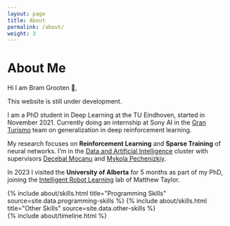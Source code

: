```yaml
---
layout: page
title: About
permalink: /about/
weight: 3
---
```


# **About Me**

Hi I am Bram Grooten :wave:,<br>

This website is still under development.

I am a PhD student in Deep Learning at the TU Eindhoven, started in November 2021. Currently doing an internship at Sony AI in the [Gran Turismo](https://www.nature.com/articles/s41586-021-04357-7) team on generalization in deep reinforcement learning.

My research focuses on **Reinforcement Learning** and **Sparse Training** of neural networks. I’m in the [Data and Artificial Intelligence](https://dai.win.tue.nl/team/) cluster with supervisors [Decebal Mocanu](https://wwwen.uni.lu/recherche/fstm/dcs/members/decebal_constantin_mocanu) and [Mykola Pechenizkiy](https://www.tue.nl/en/research/researchers/mykola-pechenizkiy/).

In 2023 I visited the **University of Alberta** for 5 months as part of my PhD, joining the [Intelligent Robot Learning](https://irll.ca/team/) lab of Matthew Taylor.

<div class="row">
{% include about/skills.html title="Programming Skills" source=site.data.programming-skills %}
{% include about/skills.html title="Other Skills" source=site.data.other-skills %}
</div>

<div class="row">
{% include about/timeline.html %}
</div>
